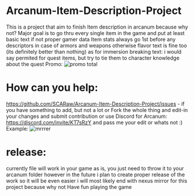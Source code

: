 # Arcanum-Item-Description-Project
This is a project that aim to finish Item description in arcanum because why not?
Major goal is to go thru every single item in the game and put at least basic text if not proper gamer data
Item stats always go 1st before any descriptors in case of armors and weapons
otherwise flavor text is fine too (its definitely better than nothing)
as for immersion breaking text: i would say permited for quest items, but try to tie them to character knowledge about the quest
Promo:
![promo total](https://github.com/user-attachments/assets/e717d4cc-f873-4c5c-815a-304c3d2afba9)
# How can you help:
https://github.com/SCARaw/Arcanum-Item-Description-Project/issues - if you have something to add, but not a lot
or Fork the whole thing and edit-in your changes and submit contribution 
or use Discord for Arcanum: https://discord.com/invite/KT7sRzY and pass me your edit or whats not :)
Example:
![mrrrer](https://github.com/user-attachments/assets/6aad7e7b-270d-4b8f-b9ae-c7e6a1e1679b)
# release:
currently file will work in your game as is, you just need to throw it to your arcanum folder
however in the future i plan to create proper release of the work so it will be even easier
i will most likely end with nexus mirror for this project because why not
Have fun playing the game
